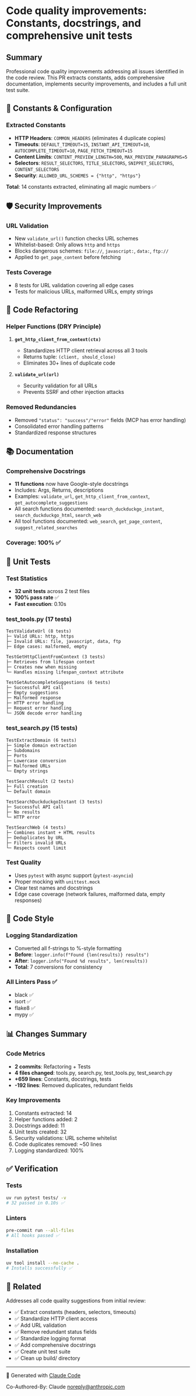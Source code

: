 # Code quality improvements: Constants, docstrings, and comprehensive unit tests

## Summary

Professional code quality improvements addressing all issues identified in the code review. This PR extracts constants, adds comprehensive documentation, implements security improvements, and includes a full unit test suite.

## 🔧 Constants & Configuration

### Extracted Constants
- **HTTP Headers**: `COMMON_HEADERS` (eliminates 4 duplicate copies)
- **Timeouts**: `DEFAULT_TIMEOUT=15`, `INSTANT_API_TIMEOUT=10`, `AUTOCOMPLETE_TIMEOUT=10`, `PAGE_FETCH_TIMEOUT=15`
- **Content Limits**: `CONTENT_PREVIEW_LENGTH=500`, `MAX_PREVIEW_PARAGRAPHS=5`
- **Selectors**: `RESULT_SELECTORS`, `TITLE_SELECTORS`, `SNIPPET_SELECTORS`, `CONTENT_SELECTORS`
- **Security**: `ALLOWED_URL_SCHEMES = {"http", "https"}`

**Total**: 14 constants extracted, eliminating all magic numbers ✅

## 🛡️ Security Improvements

### URL Validation
- New `validate_url()` function checks URL schemes
- Whitelist-based: Only allows `http` and `https`
- Blocks dangerous schemes: `file://`, `javascript:`, `data:`, `ftp://`
- Applied to `get_page_content` before fetching

### Tests Coverage
- 8 tests for URL validation covering all edge cases
- Tests for malicious URLs, malformed URLs, empty strings

## 🔄 Code Refactoring

### Helper Functions (DRY Principle)
1. **`get_http_client_from_context(ctx)`**
   - Standardizes HTTP client retrieval across all 3 tools
   - Returns tuple: `(client, should_close)`
   - Eliminates 30+ lines of duplicate code

2. **`validate_url(url)`**
   - Security validation for all URLs
   - Prevents SSRF and other injection attacks

### Removed Redundancies
- Removed `"status": "success"/"error"` fields (MCP has error handling)
- Consolidated error handling patterns
- Standardized response structures

## 📚 Documentation

### Comprehensive Docstrings
- **11 functions** now have Google-style docstrings
- Includes: Args, Returns, descriptions
- Examples: `validate_url`, `get_http_client_from_context`, `get_autocomplete_suggestions`
- All search functions documented: `search_duckduckgo_instant`, `search_duckduckgo_html`, `search_web`
- All tool functions documented: `web_search`, `get_page_content`, `suggest_related_searches`

### Coverage: 100% ✅

## 🧪 Unit Tests

### Test Statistics
- **32 unit tests** across 2 test files
- **100% pass rate** ✅
- **Fast execution**: 0.10s

### test_tools.py (17 tests)
```text
TestValidateUrl (8 tests)
├─ Valid URLs: http, https
├─ Invalid URLs: file, javascript, data, ftp
├─ Edge cases: malformed, empty

TestGetHttpClientFromContext (3 tests)
├─ Retrieves from lifespan context
├─ Creates new when missing
└─ Handles missing lifespan_context attribute

TestGetAutocompleteSuggestions (6 tests)
├─ Successful API call
├─ Empty suggestions
├─ Malformed response
├─ HTTP error handling
├─ Request error handling
└─ JSON decode error handling
```

### test_search.py (15 tests)
```text
TestExtractDomain (6 tests)
├─ Simple domain extraction
├─ Subdomains
├─ Ports
├─ Lowercase conversion
├─ Malformed URLs
└─ Empty strings

TestSearchResult (2 tests)
├─ Full creation
└─ Default domain

TestSearchDuckduckgoInstant (3 tests)
├─ Successful API call
├─ No results
└─ HTTP error

TestSearchWeb (4 tests)
├─ Combines instant + HTML results
├─ Deduplicates by URL
├─ Filters invalid URLs
└─ Respects count limit
```

### Test Quality
- Uses `pytest` with async support (`pytest-asyncio`)
- Proper mocking with `unittest.mock`
- Clear test names and docstrings
- Edge case coverage (network failures, malformed data, empty responses)

## 🎨 Code Style

### Logging Standardization
- Converted all f-strings to %-style formatting
- **Before**: `logger.info(f"Found {len(results)} results")`
- **After**: `logger.info("Found %d results", len(results))`
- **Total**: 7 conversions for consistency

### All Linters Pass ✅
- black ✅
- isort ✅
- flake8 ✅
- mypy ✅

## 📊 Changes Summary

### Code Metrics
- **2 commits**: Refactoring + Tests
- **4 files changed**: tools.py, search.py, test_tools.py, test_search.py
- **+659 lines**: Constants, docstrings, tests
- **-192 lines**: Removed duplicates, redundant fields

### Key Improvements
1. Constants extracted: 14
2. Helper functions added: 2
3. Docstrings added: 11
4. Unit tests created: 32
5. Security validations: URL scheme whitelist
6. Code duplicates removed: ~50 lines
7. Logging standardized: 100%

## ✅ Verification

### Tests
```bash
uv run pytest tests/ -v
# 32 passed in 0.10s ✅
```

### Linters
```bash
pre-commit run --all-files
# All hooks passed ✅
```

### Installation
```bash
uv tool install --no-cache .
# Installs successfully ✅
```

## 🔗 Related

Addresses all code quality suggestions from initial review:
- ✅ Extract constants (headers, selectors, timeouts)
- ✅ Standardize HTTP client access
- ✅ Add URL validation
- ✅ Remove redundant status fields
- ✅ Standardize logging format
- ✅ Add comprehensive docstrings
- ✅ Create unit test suite
- ✅ Clean up build/ directory

---

🤖 Generated with [Claude Code](https://claude.com/claude-code)

Co-Authored-By: Claude <noreply@anthropic.com>

